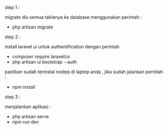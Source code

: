 step 1 :

migrate dlu semua tablenya ke database menggunakan perintah :
 - php artisan migrate

step 2 :

install laravel ui untuk authentification dengan perintah 
 - composer require laravel/ui
 - php artisan ui bootstrap --auth

 pastikan sudah terinstal nodejs di laptop anda , jika sudah jalankan perintah : 
 - npm install

 step 3 :

 menjalankan aplikasi : 
  - php artisan serve
  - npm run dev 
